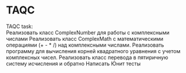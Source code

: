 # TAQC
TAQC task:<br>
Реализовать класс ComplexNumber для работы с комплексными числами
Реализовать класс ComplexMath с математическими операциями (+ - * /) над комплексными числами.
Реализовать программу для вычисления корней квадратного уравнения с учетом комплексных чисел.
Реализовать класс перевода в пятиричную систему исчисления и обратно
Написать Юнит тесты



